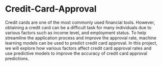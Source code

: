 # Credit-Card-Approval
Credit cards are one of the most commonly used financial tools. However, obtaining a credit card can be a difficult task for many individuals due to various factors such as  income level, and employment status. To help streamline the application process and improve the approval rate, machine learning models can be used to predict credit card approval. In this project, we will explore how various factors affect credit card approval rates and use predictive models to improve the accuracy of credit card approval predictions.
